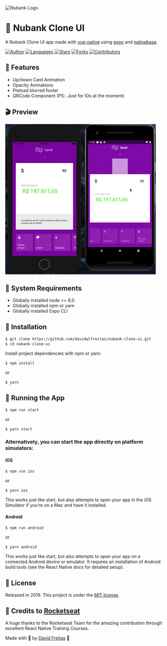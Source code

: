 ![Nubank Logo](https://cdn.greenhouse.io/external_greenhouse_job_boards/logos/000/004/821/original/nubank_logo_purple.png?1562934437)
# :bank: Nubank Clone UI

A Nubank Clone UI app made with [vue-native](https://vue-native.io/) using [expo](https://docs.expo.io/) and [nativebase](https://nativebase.io/).

[![Author](https://img.shields.io/badge/author-DavidFreitas-8b10ae?style=flat-square)](https://github.com/davidwlfreitas)
[![Languages](https://img.shields.io/github/languages/count/davidwlfreitas/nubank-clone-ui?color=%238b10ae&style=flat-square)](#)
[![Stars](https://img.shields.io/github/stars/davidwlfreitas/nubank-clone-ui?color=8b10ae&style=flat-square)](https://github.com/davidwlfreitas/nubank-clone-ui/stargazers)
[![Forks](https://img.shields.io/github/forks/davidwlfreitas/nubank-clone-ui?color=%238b10ae&style=flat-square)](https://github.com/davidwlfreitas/nubank-clone-ui/network/members)
[![Contributors](https://img.shields.io/github/contributors/davidwlfreitas/nubank-clone-ui?color=8b10ae&style=flat-square)](https://github.com/davidwlfreitas/nubank-clone-ui/graphs/contributors)

## :rocket:  Features

- Up/down Card Animation
- Opacity Animations 
- Preload blurred footer
- QRCode Component (PS:. Just for IOs at the moment)

## :clapper: Preview

![Preview](preview.gif)

## :pushpin: System Requirements

 - Globally installed node >= 6.0
 - Globally installed npm or yarn
 - Globally installed Expo CLI

## :construction_worker: Installation

    $ git clone https://github.com/davidwlfreitas/nubank-clone-ui.git
    $ cd nubank-clone-ui


Install project dependencies with npm or yarn:

    $ npm install
or

    $ yarn

## :tophat: Running the App


    $ npm run start
or

    $ yarn start


### Alternatively, you can start the app directly on platform simulators:
#### iOS

    $ npm run ios
or

    $ yarn ios

This works just like start, but also attempts to open your app in the iOS Simulator if you’re on a Mac and have it installed.

#### Android

    $ npm run android
or

    $ yarn android

This works just like start, but also attempts to open your app on a connected Android device or emulator. It requires an installation of Android build tools (see the React Native docs for detailed setup).

## :closed_book: License

Released in 2019. This project is under the [MIT license](https://github.com/davidwlfreitas/nubank-clone-ui/blob/master/LICENSE).

## :tada: Credits to [Rocketseat](https://rocketseat.com.br/)

A huge thanks to the Rocketseat Team for the amazing contribution through excellent React Native Training Courses.

Made with :beers: by [David Freitas](https://github.com/davidwlfreitas) :8ball:
